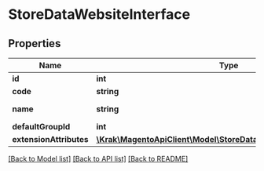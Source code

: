 # StoreDataWebsiteInterface

## Properties
Name | Type | Description | Notes
------------ | ------------- | ------------- | -------------
**id** | **int** |  | 
**code** | **string** |  | 
**name** | **string** | Website name | 
**defaultGroupId** | **int** |  | 
**extensionAttributes** | [**\Krak\MagentoApiClient\Model\StoreDataWebsiteExtensionInterface**](StoreDataWebsiteExtensionInterface.md) |  | [optional] 

[[Back to Model list]](../README.md#documentation-for-models) [[Back to API list]](../README.md#documentation-for-api-endpoints) [[Back to README]](../README.md)


